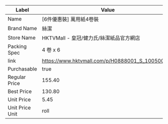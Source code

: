 | Label           | Value                                           |
| --------------- | ----------------------------------------------- |
| Name            | [6件優惠裝] 萬用紙4卷裝                                  |
| Brand Name      | 絲潔                                              |
| Store Name      | HKTVMall - 皇冠/健力氏/絲潔紙品官方網店                      |
| Packing Spec    | 4 卷 x 6                                         |
| link            | https://www.hktvmall.com/p/H0888001_S_10050060E |
| Purchasable     | true                                            |
| Regular Price   | 155.40                                          |
| Best Price      | 130.80                                          |
| Unit Price      | 5.45                                            |
| Unit Price Unit | roll                                            |
